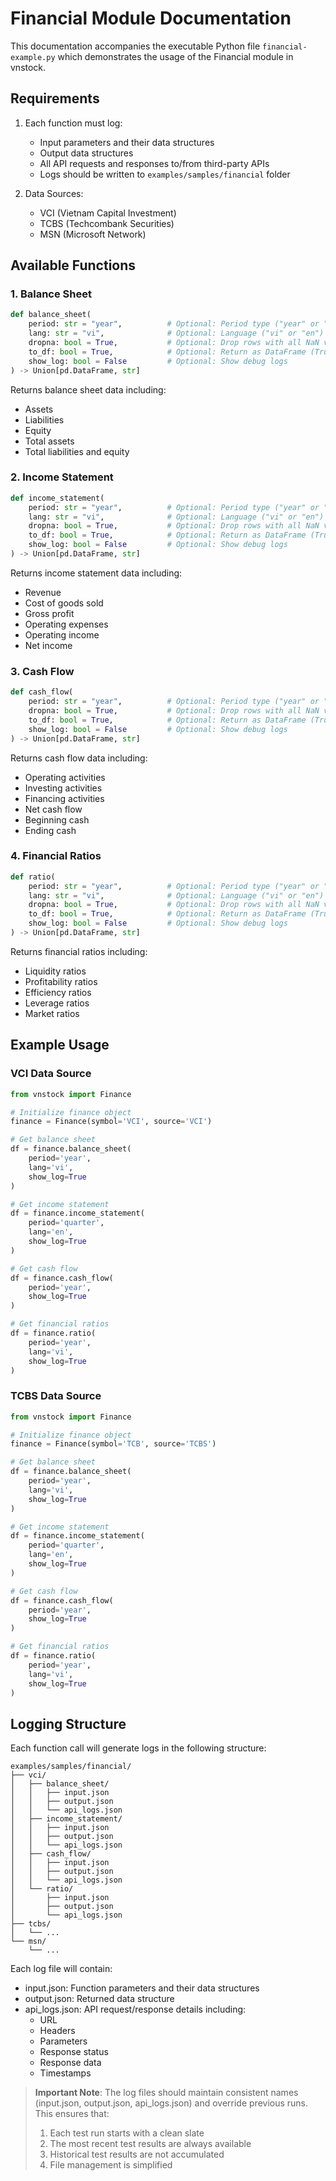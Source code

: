 # Financial Module Documentation

This documentation accompanies the executable Python file `financial-example.py` which demonstrates the usage of the Financial module in vnstock.

## Requirements

1. Each function must log:

   - Input parameters and their data structures
   - Output data structures
   - All API requests and responses to/from third-party APIs
   - Logs should be written to `examples/samples/financial` folder

2. Data Sources:
   - VCI (Vietnam Capital Investment)
   - TCBS (Techcombank Securities)
   - MSN (Microsoft Network)

## Available Functions

### 1. Balance Sheet

```python
def balance_sheet(
    period: str = "year",          # Optional: Period type ("year" or "quarter")
    lang: str = "vi",              # Optional: Language ("vi" or "en")
    dropna: bool = True,           # Optional: Drop rows with all NaN values
    to_df: bool = True,            # Optional: Return as DataFrame (True) or JSON (False)
    show_log: bool = False         # Optional: Show debug logs
) -> Union[pd.DataFrame, str]
```

Returns balance sheet data including:

- Assets
- Liabilities
- Equity
- Total assets
- Total liabilities and equity

### 2. Income Statement

```python
def income_statement(
    period: str = "year",          # Optional: Period type ("year" or "quarter")
    lang: str = "vi",              # Optional: Language ("vi" or "en")
    dropna: bool = True,           # Optional: Drop rows with all NaN values
    to_df: bool = True,            # Optional: Return as DataFrame (True) or JSON (False)
    show_log: bool = False         # Optional: Show debug logs
) -> Union[pd.DataFrame, str]
```

Returns income statement data including:

- Revenue
- Cost of goods sold
- Gross profit
- Operating expenses
- Operating income
- Net income

### 3. Cash Flow

```python
def cash_flow(
    period: str = "year",          # Optional: Period type ("year" or "quarter")
    dropna: bool = True,           # Optional: Drop rows with all NaN values
    to_df: bool = True,            # Optional: Return as DataFrame (True) or JSON (False)
    show_log: bool = False         # Optional: Show debug logs
) -> Union[pd.DataFrame, str]
```

Returns cash flow data including:

- Operating activities
- Investing activities
- Financing activities
- Net cash flow
- Beginning cash
- Ending cash

### 4. Financial Ratios

```python
def ratio(
    period: str = "year",          # Optional: Period type ("year" or "quarter")
    lang: str = "vi",              # Optional: Language ("vi" or "en")
    dropna: bool = True,           # Optional: Drop rows with all NaN values
    to_df: bool = True,            # Optional: Return as DataFrame (True) or JSON (False)
    show_log: bool = False         # Optional: Show debug logs
) -> Union[pd.DataFrame, str]
```

Returns financial ratios including:

- Liquidity ratios
- Profitability ratios
- Efficiency ratios
- Leverage ratios
- Market ratios

## Example Usage

### VCI Data Source

```python
from vnstock import Finance

# Initialize finance object
finance = Finance(symbol='VCI', source='VCI')

# Get balance sheet
df = finance.balance_sheet(
    period='year',
    lang='vi',
    show_log=True
)

# Get income statement
df = finance.income_statement(
    period='quarter',
    lang='en',
    show_log=True
)

# Get cash flow
df = finance.cash_flow(
    period='year',
    show_log=True
)

# Get financial ratios
df = finance.ratio(
    period='year',
    lang='vi',
    show_log=True
)
```

### TCBS Data Source

```python
from vnstock import Finance

# Initialize finance object
finance = Finance(symbol='TCB', source='TCBS')

# Get balance sheet
df = finance.balance_sheet(
    period='year',
    lang='vi',
    show_log=True
)

# Get income statement
df = finance.income_statement(
    period='quarter',
    lang='en',
    show_log=True
)

# Get cash flow
df = finance.cash_flow(
    period='year',
    show_log=True
)

# Get financial ratios
df = finance.ratio(
    period='year',
    lang='vi',
    show_log=True
)
```

## Logging Structure

Each function call will generate logs in the following structure:

```
examples/samples/financial/
├── vci/
│   ├── balance_sheet/
│   │   ├── input.json
│   │   ├── output.json
│   │   └── api_logs.json
│   ├── income_statement/
│   │   ├── input.json
│   │   ├── output.json
│   │   └── api_logs.json
│   ├── cash_flow/
│   │   ├── input.json
│   │   ├── output.json
│   │   └── api_logs.json
│   └── ratio/
│       ├── input.json
│       ├── output.json
│       └── api_logs.json
├── tcbs/
│   └── ...
└── msn/
    └── ...
```

Each log file will contain:

- input.json: Function parameters and their data structures
- output.json: Returned data structure
- api_logs.json: API request/response details including:
  - URL
  - Headers
  - Parameters
  - Response status
  - Response data
  - Timestamps

> **Important Note**: The log files should maintain consistent names (input.json, output.json, api_logs.json) and override previous runs. This ensures that:
>
> 1. Each test run starts with a clean slate
> 2. The most recent test results are always available
> 3. Historical test results are not accumulated
> 4. File management is simplified
